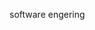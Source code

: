 software engering 

<!---
KirangaSir/KirangaSir is a ✨ special ✨ repository because its `README.md` (this file) appears on your GitHub profile.
You can click the Preview link to take a look at your changes.
--->
